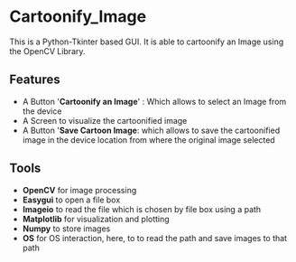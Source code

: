 **Cartoonify_Image**
====================

This is a Python-Tkinter based GUI. It is able to cartoonify an Image using the OpenCV Library.

Features
--------
* A Button '**Cartoonify an Image**' : Which allows to select an Image from the device
* A Screen to visualize the cartoonified image
* A Button '**Save Cartoon Image**: which allows to save the cartoonified image in the device location from where the original image selected

Tools
-----
* **OpenCV** for image processing
* **Easygui** to open a file box
* **Imageio** to read the file which is chosen by file box using a path
* **Matplotlib** for visualization and plotting
* **Numpy** to store images
* **OS** for OS interaction, here, to  to read the path and save images to that path
